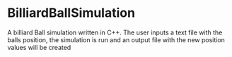 BilliardBallSimulation
======================

A billiard Ball simulation written in C++. The user inputs a text file with the balls position, the simulation is run and an output file with the new position values will be created
